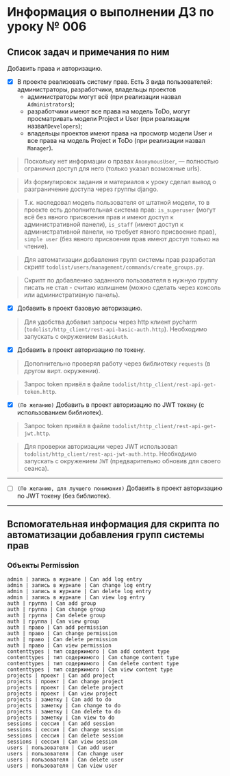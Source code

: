 # Информация о выполнении ДЗ по уроку № 006

## Список задач и примечания по ним

Добавить права и авторизацию.

- [x] В проекте реализовать систему прав. Есть 3 вида пользователей: администраторы, разработчики, владельцы проектов
    - администраторы могут всё (при реализации назвал `Administrators`);
    - разработчики имеют все права на модель ToDo, могут просматривать модели Project и User (при реализации
      назвал`Developers`);
    - владельцы проектов имеют права на просмотр модели User и все права на модель Project и ToDo (при реализации
      назвал `Manager`).

> Поскольку нет информации о правах `AnonymousUser`, — полностью ограничил доступ
> для него (только указал возможные urls).

> Из формулировок задания и материалов к уроку сделал вывод о разграничение доступа через группы django.

> Т.к. наследовал модель пользователя от штатной модели, то в проекте есть дополнительная система прав:
> `is_superuser` (могут всё без явного присвоения прав и имеют доступ к административной панели),
> `is_staff` (имеют доступ к административной панели, но требует явного присвоение прав),
> `simple user` (без явного присвоения прав имеют доступ только на чтение).

> Для автоматизации добавления групп системы прав разработал
> скрипт `todolist/users/management/commands/create_groups.py`.

> Скрипт по добавлению заданного пользователя в нужную группу писать не стал - считаю
> излишнем (можно сделать через консоль или административную панель).

- [x] Добавить в проект базовую авторизацию.

> Для удобства добавил запросы через http клиент pycharm (`todolist/http_client/rest-api-basic-auth.http`).
> Необходимо запускать с окружением `BasicAuth`.

- [x] Добавить в проект авторизацию по токену.

> Дополнительно проверял работу через библиотеку `requests` (в другом вирт. окружении).

> Запрос token привёл в файле `todolist/http_client/rest-api-get-token.http`.

- [x] `(По желанию)` Добавить в проект авторизацию по JWT токену (с использованием библиотек).

> Запрос token привёл в файле `todolist/http_client/rest-api-get-jwt.http`.

> Для проверки авторизации через JWT использовал `todolist/http_client/rest-api-jwt-auth.http`.
> Необходимо запускать с окружением `JWT` (предварительно обновив для своего сеанса).

---

- [ ] `(По желанию, для лучшего понимания)` Добавить в проект авторизацию по JWT токену (без библиотек).

---

## Вспомогательная информация для скрипта по автоматизации добавления групп системы прав

### Объекты Permission

```
admin | запись в журнале | Can add log entry
admin | запись в журнале | Can change log entry
admin | запись в журнале | Can delete log entry
admin | запись в журнале | Can view log entry
auth | группа | Can add group
auth | группа | Can change group
auth | группа | Can delete group
auth | группа | Can view group
auth | право | Can add permission
auth | право | Can change permission
auth | право | Can delete permission
auth | право | Can view permission
contenttypes | тип содержимого | Can add content type
contenttypes | тип содержимого | Can change content type
contenttypes | тип содержимого | Can delete content type
contenttypes | тип содержимого | Can view content type
projects | проект | Can add project
projects | проект | Can change project
projects | проект | Can delete project
projects | проект | Can view project
projects | заметку | Can add to do
projects | заметку | Can change to do
projects | заметку | Can delete to do
projects | заметку | Can view to do
sessions | сессия | Can add session
sessions | сессия | Can change session
sessions | сессия | Can delete session
sessions | сессия | Can view session
users | пользователя | Can add user
users | пользователя | Can change user
users | пользователя | Can delete user
users | пользователя | Can view user
```